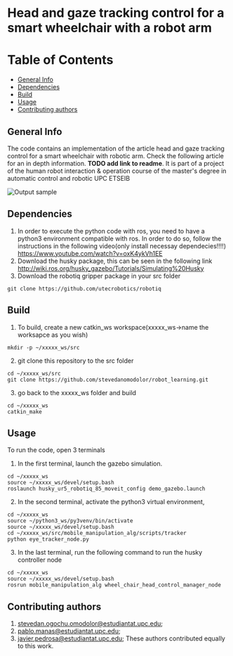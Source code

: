 # Head and gaze tracking control for a smart wheelchair with a robot arm

# Table of Contents
* [General Info](#General-info)
* [Dependencies](#Dependencies)
* [Build](#Build)
* [Usage](#Usage)
* [Contributing authors](#Contributing-authors)


## General Info
The code contains an implementation of the article head and gaze tracking control for a smart wheelchair with robotic arm. Check the following article for an in depth information. **TODO add link to readme**. It is part of a project of the human  robot interaction & operation course of the master's degree in automatic control and robotic UPC ETSEIB


![Output sample](files/final_demo.gif)


## Dependencies
1. In order to execute the python code with ros, you need to have a python3 environment compatible with ros. In order to do so, follow the instructions in the following video(only install necessay dependecies!!!!) https://www.youtube.com/watch?v=oxK4ykVh1EE
2. Download the husky package, this can be seen in the following link
http://wiki.ros.org/husky_gazebo/Tutorials/Simulating%20Husky
3. Download the robotiq gripper package in your src folder
```
git clone https://github.com/utecrobotics/robotiq
```
## Build
1. To build, create a new catkin_ws workspace(xxxxx_ws->name the worksapce as you wish)
```
mkdir -p ~/xxxxx_ws/src
```
2. git clone this repository to the src folder
```
cd ~/xxxxx_ws/src
git clone https://github.com/stevedanomodolor/robot_learning.git
```
3. go back to the xxxxx_ws folder and build
```
cd ~/xxxxx_ws
catkin_make
```

## Usage
To run the code, open 3 terminals
1. In the first terminal, launch the gazebo simulation.
```
cd ~/xxxxx_ws
source ~/xxxxx_ws/devel/setup.bash
roslaunch husky_ur5_robotiq_85_moveit_config demo_gazebo.launch
```
2. In the second terminal, activate the python3 virtual environment,
 ```
 cd ~/xxxxx_ws
 source ~/python3_ws/py3venv/bin/activate
 source ~/xxxxx_ws/devel/setup.bash
 cd ~/xxxxx_ws/src/mobile_manipulation_alg/scripts/tracker
 python eye_tracker_node.py
 ```
3. In the last terminal, run the following command to run the husky controller node
```
cd ~/xxxxx_ws
source ~/xxxxx_ws/devel/setup.bash
rosrun mobile_manipulation_alg wheel_chair_head_control_manager_node
```

## Contributing authors
1. stevedan.ogochu.omodolor@estudiantat.upc.edu;
2. pablo.manas@estudiantat.upc.edu;
3. javier.pedrosa@estudiantat.upc.edu;
These authors contributed equally to this work.

